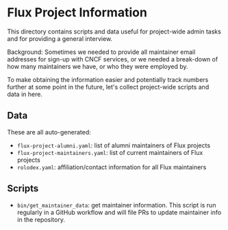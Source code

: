 # Flux Project Information

This directory contains scripts and data useful for project-wide admin tasks and for providing a general interview.

Background: Sometimes we needed to provide all maintainer email addresses for sign-up with CNCF services, or we needed a break-down of how many maintainers we have, or who they were employed by.

To make obtaining the information easier and potentially track numbers further at some point in the future, let's collect project-wide scripts and data in here.

## Data

These are all auto-generated:

- `flux-project-alumni.yaml`: list of alumni maintainers of Flux projects
- `flux-project-maintainers.yaml`: list of current maintainers of Flux projects
- `rolodex.yaml`: affiliation/contact information for all Flux maintainers

## Scripts

- `bin/get_maintainer_data`: get maintainer information.
  This script is run regularly in a GitHub workflow and will file PRs to update maintainer info in the repository.
